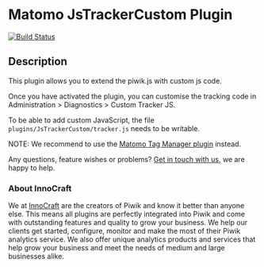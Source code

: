 # Matomo JsTrackerCustom Plugin

[![Build Status](https://travis-ci.com/innocraft/plugin-JsTrackerCustom.png?branch=4.x-dev)](https://travis-ci.com/innocraft/plugin-JsTrackerCustom) 

## Description

This plugin allows you to extend the piwik.js with custom js code.

Once you have activated the plugin, you can customise the tracking code in Administration > Diagnostics >  Custom Tracker JS.

To be able to add custom JavaScript, the file `plugins/JsTrackerCustom/tracker.js` needs to be writable.

NOTE: We recommend to use the [Matomo Tag Manager plugin](https://plugins.matomo.org/TagManager) instead.

Any questions, feature wishes or problems? [Get in touch with us](https://www.innocraft.com), we are happy to help.

### About InnoCraft

We at [InnoCraft](https://www.innocraft.com) are the creators of Piwik and know it better than anyone else. 
This means all plugins are perfectly integrated into Piwik and come with outstanding features and quality to grow 
your business. We help our clients get started, configure, monitor and make the most of their Piwik analytics service. 
We also offer unique analytics products and services that help grow your business and meet the needs of medium and large 
businesses alike.
